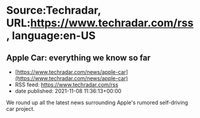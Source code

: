 # Source:Techradar, URL:https://www.techradar.com/rss, language:en-US

## Apple Car: everything we know so far
 - [https://www.techradar.com/news/apple-car](https://www.techradar.com/news/apple-car)
 - RSS feed: https://www.techradar.com/rss
 - date published: 2021-11-08 11:36:13+00:00

We round up all the latest news surrounding Apple's rumored self-driving car project.

